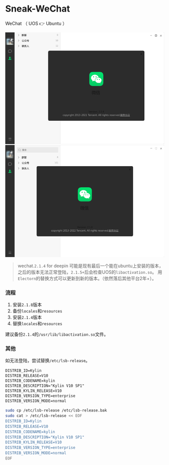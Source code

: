 # Sneak-WeChat

WeChat （ UOS 👉 Ubuntu ）

![](images/wechat-v214.png)
![](images/wechat-v218.png)

> wechat.`2.1.4` for deepin 可能是现有最后一个能在ubuntu上安装的版本，之后的版本无法正常登陆，`2.1.5+`后会检查UOS的`libactivation.so`。
> 用`Electorn`的替换方式可以更新到新的版本。（依然落后其他平台2年+）。


### 流程

1. 安装`2.1.8`版本
2. 备份`locales`和`resources`
3. 安装`2.1.4`版本
4. 替换`locales`和`resources`


建议备份`2.1.4`的`/usr/lib/libactivation.so`文件。


### 其他

如无法登陆，尝试替换`/etc/lsb-release`。

```
DISTRIB_ID=Kylin
DISTRIB_RELEASE=V10
DISTRIB_CODENAME=kylin
DISTRIB_DESCRIPTION="Kylin V10 SP1"
DISTRIB_KYLIN_RELEASE=V10
DISTRIB_VERSION_TYPE=enterprise
DISTRIB_VERSION_MODE=normal
```

```bash
sudo cp /etc/lsb-release /etc/lsb-release.bak
sudo cat > /etc/lsb-release << EOF
DISTRIB_ID=Kylin
DISTRIB_RELEASE=V10
DISTRIB_CODENAME=kylin
DISTRIB_DESCRIPTION="Kylin V10 SP1"
DISTRIB_KYLIN_RELEASE=V10
DISTRIB_VERSION_TYPE=enterprise
DISTRIB_VERSION_MODE=normal
EOF
```
